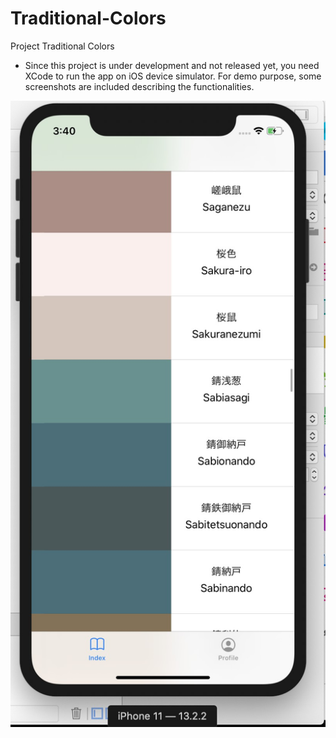 # Traditional-Colors

Project Traditional Colors

* Since this project is under development and not released yet, you need XCode to run the app on iOS device simulator.
  For demo purpose, some screenshots are included describing the functionalities.
  

![Image of app main scene](https://github.com/akirastarlord/Traditional-Colors/blob/master/demo%20images/app%20demo%20main%20view.jpg?raw=true)
